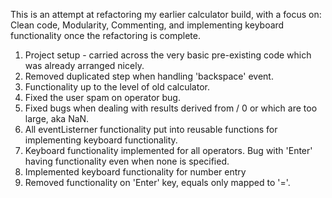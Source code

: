 This is an attempt at refactoring my earlier calculator build, with a focus on:
    Clean code, 
    Modularity, 
    Commenting, 
    and implementing keyboard functionality once the refactoring is complete.

1. Project setup - carried across the very basic pre-existing code which was already arranged nicely. 
2. Removed duplicated step when handling 'backspace' event.
3. Functionality up to the level of old calculator.
4. Fixed the user spam on operator bug.
5. Fixed bugs when dealing with results derived from / 0 or which are too large, aka NaN.
6. All eventListerner functionality put into reusable functions for implementing keyboard functionality. 
7. Keyboard functionality implemented for all operators. Bug with 'Enter' having functionality even when none is specified. 
8. Implemented keyboard functionality for number entry
9. Removed functionality on 'Enter' key, equals only mapped to '='.